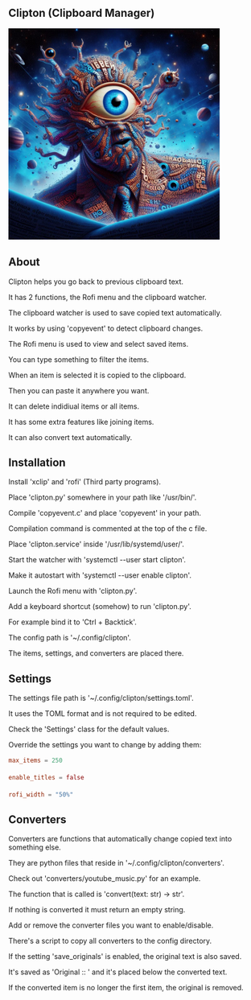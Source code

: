 ## Clipton (Clipboard Manager)

<img src="clipton.jpg" width="420">

## About

Clipton helps you go back to previous clipboard text.

It has 2 functions, the Rofi menu and the clipboard watcher.

The clipboard watcher is used to save copied text automatically.

It works by using 'copyevent' to detect clipboard changes.

The Rofi menu is used to view and select saved items.

You can type something to filter the items.

When an item is selected it is copied to the clipboard.

Then you can paste it anywhere you want.

It can delete indidiual items or all items.

It has some extra features like joining items.

It can also convert text automatically.

## Installation

Install 'xclip' and 'rofi' (Third party programs).

Place 'clipton.py' somewhere in your path like '/usr/bin/'.

Compile 'copyevent.c' and place 'copyevent' in your path.

Compilation command is commented at the top of the c file.

Place 'clipton.service' inside '/usr/lib/systemd/user/'.

Start the watcher with 'systemctl --user start clipton'.

Make it autostart with 'systemctl --user enable clipton'.

Launch the Rofi menu with 'clipton.py'.

Add a keyboard shortcut (somehow) to run 'clipton.py'.

For example bind it to 'Ctrl + Backtick'.

The config path is '~/.config/clipton'.

The items, settings, and converters are placed there.

## Settings

The settings file path is '~/.config/clipton/settings.toml'.

It uses the TOML format and is not required to be edited.

Check the 'Settings' class for the default values.

Override the settings you want to change by adding them:

```toml
max_items = 250

enable_titles = false

rofi_width = "50%"
```

## Converters

Converters are functions that automatically change copied text into something else.

They are python files that reside in '~/.config/clipton/converters'.

Check out 'converters/youtube_music.py' for an example.

The function that is called is 'convert(text: str) -> str'.

If nothing is converted it must return an empty string.

Add or remove the converter files you want to enable/disable.

There's a script to copy all converters to the config directory.

If the setting 'save_originals' is enabled, the original text is also saved.

It's saved as 'Original :: <text>' and it's placed below the converted text.

If the converted item is no longer the first item, the original is removed.
